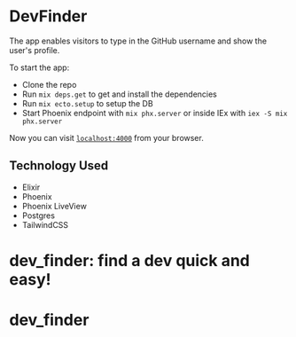 # DevFinder

The app enables visitors to type in the GitHub username and show the user's profile.

To start the app:

- Clone the repo
- Run `mix deps.get` to get and install the dependencies
- Run `mix ecto.setup` to setup the DB
- Start Phoenix endpoint with `mix phx.server` or inside IEx with `iex -S mix phx.server`

Now you can visit [`localhost:4000`](http://localhost:4000) from your browser.

<!-- Ready to run in production? Please [check our deployment guides](https://hexdocs.pm/phoenix/deployment.html). -->

## Technology Used

- Elixir
- Phoenix
- Phoenix LiveView
- Postgres
- TailwindCSS
<!--

## Learn more

- Official website: https://www.phoenixframework.org/
- Guides: https://hexdocs.pm/phoenix/overview.html
- Docs: https://hexdocs.pm/phoenix
- Forum: https://elixirforum.com/c/phoenix-forum
- Source: https://github.com/phoenixframework/phoenix -->

# dev_finder: find a dev quick and easy!
# dev_finder
